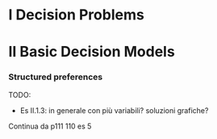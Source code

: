# I Decision Problems

# II Basic Decision Models

### Structured preferences

TODO:
  * Es II.1.3: in generale con più variabili? soluzioni grafiche?

Continua da p111 110 es 5
